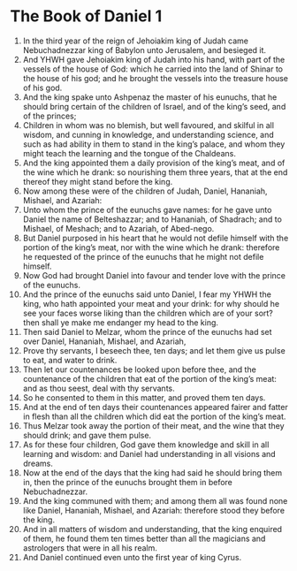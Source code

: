 ﻿# The Book of Daniel 1
1. In the third year of the reign of Jehoiakim king of Judah came Nebuchadnezzar king of Babylon unto Jerusalem, and besieged it. 
2. And YHWH gave Jehoiakim king of Judah into his hand, with part of the vessels of the house of God: which he carried into the land of Shinar to the house of his god; and he brought the vessels into the treasure house of his god. 
3.  And the king spake unto Ashpenaz the master of his eunuchs, that he should bring certain of the children of Israel, and of the king’s seed, and of the princes; 
4. Children in whom was no blemish, but well favoured, and skilful in all wisdom, and cunning in knowledge, and understanding science, and such as had ability in them to stand in the king’s palace, and whom they might teach the learning and the tongue of the Chaldeans. 
5. And the king appointed them a daily provision of the king’s meat, and of the wine which he drank: so nourishing them three years, that at the end thereof they might stand before the king. 
6. Now among these were of the children of Judah, Daniel, Hananiah, Mishael, and Azariah: 
7. Unto whom the prince of the eunuchs gave names: for he gave unto Daniel the name of Belteshazzar; and to Hananiah, of Shadrach; and to Mishael, of Meshach; and to Azariah, of Abed-nego. 
8.  But Daniel purposed in his heart that he would not defile himself with the portion of the king’s meat, nor with the wine which he drank: therefore he requested of the prince of the eunuchs that he might not defile himself. 
9. Now God had brought Daniel into favour and tender love with the prince of the eunuchs. 
10. And the prince of the eunuchs said unto Daniel, I fear my YHWH the king, who hath appointed your meat and your drink: for why should he see your faces worse liking than the children which are of your sort? then shall ye make me endanger my head to the king. 
11. Then said Daniel to Melzar, whom the prince of the eunuchs had set over Daniel, Hananiah, Mishael, and Azariah, 
12. Prove thy servants, I beseech thee, ten days; and let them give us pulse to eat, and water to drink. 
13. Then let our countenances be looked upon before thee, and the countenance of the children that eat of the portion of the king’s meat: and as thou seest, deal with thy servants. 
14. So he consented to them in this matter, and proved them ten days. 
15. And at the end of ten days their countenances appeared fairer and fatter in flesh than all the children which did eat the portion of the king’s meat. 
16. Thus Melzar took away the portion of their meat, and the wine that they should drink; and gave them pulse. 
17.  As for these four children, God gave them knowledge and skill in all learning and wisdom: and Daniel had understanding in all visions and dreams. 
18. Now at the end of the days that the king had said he should bring them in, then the prince of the eunuchs brought them in before Nebuchadnezzar. 
19. And the king communed with them; and among them all was found none like Daniel, Hananiah, Mishael, and Azariah: therefore stood they before the king. 
20. And in all matters of wisdom and understanding, that the king enquired of them, he found them ten times better than all the magicians and astrologers that were in all his realm. 
21. And Daniel continued even unto the first year of king Cyrus. 
